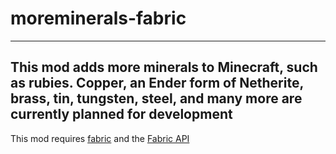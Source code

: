 # moreminerals-fabric
------
This mod adds more minerals to Minecraft, such as rubies.
Copper, an Ender form of Netherite, brass, tin, tungsten, steel, and many more are currently planned for development
------
This mod requires [fabric](fabricmc.net/use) and the [Fabric API](https://www.curseforge.com/minecraft/mc-mods/fabric-api)
